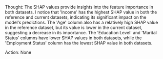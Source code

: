 Thought: The SHAP values provide insights into the feature importance in both datasets. I notice that 'Income' has the highest SHAP value in both the reference and current datasets, indicating its significant impact on the model's predictions. The 'Age' column also has a relatively high SHAP value in the reference dataset, but its value is lower in the current dataset, suggesting a decrease in its importance. The 'Education Level' and 'Marital Status' columns have lower SHAP values in both datasets, while the 'Employment Status' column has the lowest SHAP value in both datasets.

Action: None

